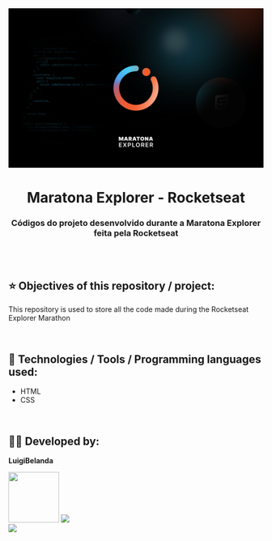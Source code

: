 <img src="https://github.com/LuigiBelanda/MaratonaExplorer-Rocketseat/blob/master/maratona.png">

<h1 align=center> Maratona Explorer - Rocketseat </h1>
<h3 align=center> Códigos do projeto desenvolvido durante a Maratona Explorer feita pela Rocketseat </h3>

<br>
<br>

<h2> ⭐ Objectives of this repository / project: </h2>
<p>This repository is used to store all the code made during the Rocketseat Explorer Marathon</p>

<br>

<h2> 🔬 Technologies / Tools / Programming languages ​​used: </h2>
<!--- Ex: HTML, CSS, JS, Node.Js, Yarn, NPM, PHP, Insomnia, Postman, Vs code... ---> 
<ul>
    <li>HTML</li>
    <li>CSS</li>
</ul>

<br>

<h2> 👨‍💻 Developed by: </h2>
<strong> <p> LuigiBelanda </p> </strong>
<img src="https://avatars.githubusercontent.com/LuigiBelanda" width="100px" height="100px">

<a href="https://github.com/LuigiBelanda"> 
    <img src="https://img.shields.io/badge/GitHub-100000?style=for-the-badge&logo=github&logoColor=white" width="100px">
</a> 

<br>

<a href="https://www.linkedin.com/in/luigi-belanda/">
    <img src="https://img.shields.io/badge/LinkedIn-0077B5?style=for-the-badge&logo=linkedin&logoColor=white"width="100px">
</a>
